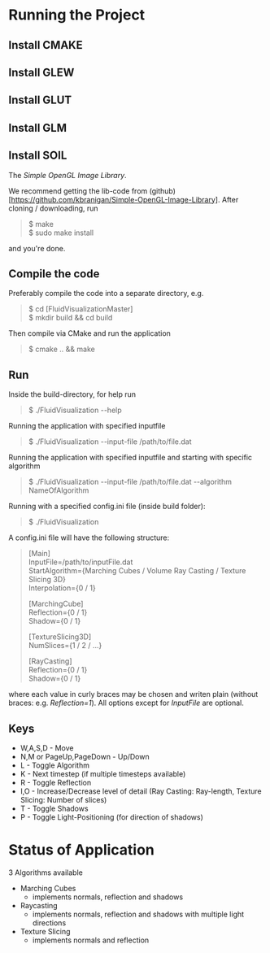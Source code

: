 # Running the Project

## Install CMAKE
## Install GLEW
## Install GLUT
## Install GLM
## Install SOIL

The *Simple OpenGL Image Library*. 

We recommend getting the lib-code from (github)[https://github.com/kbranigan/Simple-OpenGL-Image-Library].
After cloning / downloading, run

>$ make<br>
>$ sudo make install

and you're done.

## Compile the code

Preferably compile the code into a separate directory, e.g.

>$ cd [FluidVisualizationMaster]<br>
>$ mkdir build && cd build

Then compile via CMake and run the application

>$ cmake .. && make

## Run

Inside the build-directory, for help run
>$ ./FluidVisualization --help

Running the application with specified inputfile
>$ ./FluidVisualization --input-file /path/to/file.dat

Running the application with specified inputfile and starting with specific algorithm
>$ ./FluidVisualization --input-file /path/to/file.dat --algorithm NameOfAlgorithm

Running with a specified config.ini file (inside build folder):
>$ ./FluidVisualization

A config.ini file will have the following structure:

>[Main]<br>
>InputFile=/path/to/inputFile.dat<br>
>StartAlgorithm={Marching Cubes / Volume Ray Casting / Texture Slicing 3D}<br>
>Interpolation={0 / 1}
>
>[MarchingCube]<br>
>Reflection={0 / 1}<br>
>Shadow={0 / 1}
>
>[TextureSlicing3D]<br>
>NumSlices={1 / 2 / ...}
>
>[RayCasting]<br>
>Reflection={0 / 1}<br>
>Shadow={0 / 1}

where each value in curly braces may be chosen and writen plain (without braces: e.g. *Reflection=1*).
All options except for _InputFile_ are optional.

## Keys

- W,A,S,D - Move
- N,M or PageUp,PageDown - Up/Down
- L - Toggle Algorithm
- K - Next timestep (if multiple timesteps available)
- R - Toggle Reflection
- I,O - Increase/Decrease level of detail (Ray Casting: Ray-length, Texture Slicing: Number of slices)
- T - Toggle Shadows
- P - Toggle Light-Positioning (for direction of shadows)

# Status of Application

3 Algorithms available

- Marching Cubes
    - implements normals, reflection and shadows
- Raycasting
    - implements normals, reflection and shadows with multiple light directions
- Texture Slicing
    - implements normals and reflection
